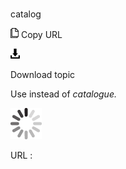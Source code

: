 # 

catalog

![Copy URL](media/catalog/Copy.png)
Copy URL

![Download](media/catalog/Download.png)

Download topic

Use instead of *catalogue.*

![In progress](media/catalog/activity-large.gif)

URL :
